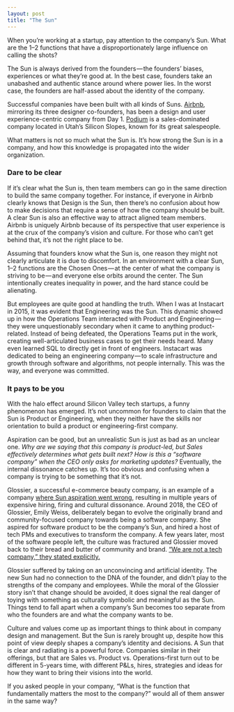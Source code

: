 ```yaml
---
layout: post
title: "The Sun"
---
```


When you’re working at a startup, pay attention to the company’s Sun. What are the 1–2 functions that have a disproportionately large influence on calling the shots? 

The Sun is always derived from the founders — the founders’ biases, experiences or what they’re good at. In the best case, founders take an unabashed and authentic stance around where power lies. In the worst case, the founders are half-assed about the identity of the company. 

Successful companies have been built with all kinds of Suns. [Airbnb](https://airbnb.com/), mirroring its three designer co-founders, has been a design and user experience-centric company from Day 1. [Podium](https://www.podium.com/) is a sales-dominated company located in Utah’s Silicon Slopes, known for its great salespeople. 

What matters is not so much what the Sun is. It’s how strong the Sun is in a company, and how this knowledge is propagated into the wider organization.

### Dare to be clear

If it’s clear what the Sun is, then team members can go in the same direction to build the same company together. For instance, if everyone in Airbnb clearly knows that Design is the Sun, then there’s no confusion about how to make decisions that require a sense of how the company should be built. A clear Sun is also an effective way to attract aligned team members. Airbnb is uniquely Airbnb because of its perspective that user experience is at the crux of the company’s vision and culture. For those who can’t get behind that, it’s not the right place to be.

Assuming that founders know what the Sun is, one reason they might not clearly articulate it is due to discomfort. In an environment with a clear Sun, 1–2 functions are the Chosen Ones — at the center of what the company is striving to be — and everyone else orbits around the center. The Sun intentionally creates inequality in power, and the hard stance could be alienating.

But employees are quite good at handling the truth. When I was at Instacart in 2015, it was evident that Engineering was the Sun. This dynamic showed up in how the Operations Team interacted with Product and Engineering — they were unquestionably secondary when it came to anything product-related. Instead of being defeated, the Operations Teams put in the work, creating well-articulated business cases to get their needs heard. Many even learned SQL to directly get in front of engineers. Instacart was dedicated to being an engineering company — to scale infrastructure and growth through software and algorithms, not people internally. This was the way, and everyone was committed. 

### It pays to be you 

With the halo effect around Silicon Valley tech startups, a funny phenomenon has emerged. It’s not uncommon for founders to claim that the Sun is Product or Engineering, when they neither have the skills nor orientation to build a product or engineering-first company.

Aspiration can be good, but an unrealistic Sun is just as bad as an unclear one. _Why are we saying that this company is product-led, but Sales effectively determines what gets built next? How is this a “software company” when the CEO only asks for marketing updates?_ Eventually, the internal dissonance catches up. It’s too obvious and confusing when a company is trying to be something that it’s not.

Glossier, a successful e-commerce beauty company, is an example of a company [where Sun aspiration went wrong](https://techcrunch.com/2022/04/08/what-glossier-got-wrong/), resulting in multiple years of expensive hiring, firing and cultural dissonance. Around 2018, the CEO of Glossier, Emily Weiss, deliberately began to evolve the originally brand and community-focused company towards being a software company. She aspired for software product to be the company’s Sun, and hired a host of tech PMs and executives to transform the company. A few years later, most of the software people left, the culture was fractured and Glossier moved back to their bread and butter of community and brand. [“We are not a tech company,” they stated explicitly.](https://medium.com/r?url=https%3A%2F%2Fwww.businessinsider.com%2Fglossier-founder-emily-weiss-tech-dreams-derailed-beauty-skincare-brand-2022-2) 

Glossier suffered by taking on an unconvincing and artificial identity. The new Sun had no connection to the DNA of the founder, and didn’t play to the strengths of the company and employees. While the moral of the Glossier story isn’t that change should be avoided, it does signal the real danger of toying with something as culturally symbolic and meaningful as the Sun. Things tend to fall apart when a company’s Sun becomes too separate from who the founders are and what the company wants to be. 

Culture and values come up as important things to think about in company design and management. But the Sun is rarely brought up, despite how this point of view deeply shapes a company’s identity and decisions. A Sun that is clear and radiating is a powerful force. Companies similar in their offerings, but that are Sales vs. Product vs. Operations-first turn out to be different in 5-years time, with different P&Ls, hires, strategies and ideas for how they want to bring their visions into the world.

If you asked people in your company, “What is the function that fundamentally matters the most to the company?” would all of them answer in the same way?

